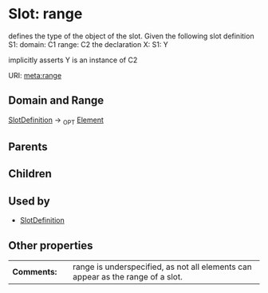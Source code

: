 
# Slot: range


defines the type of the object of the slot.  Given the following slot definition
  S1:
    domain: C1
    range:  C2
the declaration
  X:
    S1: Y

implicitly asserts Y is an instance of C2

URI: [meta:range](https://w3id.org/linkml/meta/range)


## Domain and Range

[SlotDefinition](SlotDefinition.md) ->  <sub>OPT</sub> [Element](Element.md)

## Parents


## Children


## Used by

 * [SlotDefinition](SlotDefinition.md)

## Other properties

|  |  |  |
| --- | --- | --- |
| **Comments:** | | range is underspecified, as not all elements can appear as the range of a slot. |

